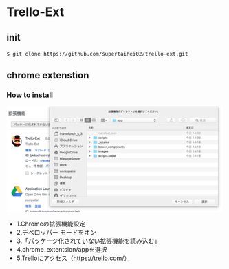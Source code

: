 # Trello-Ext

## init
``` bash
$ git clone https://github.com/supertaihei02/trello-ext.git
```

## chrome extenstion
### How to install

![イメージ](https://github.com/supertaihei02/trello-ext/blob/master/project/images/chrome-setting1.png?raw=true)

* 1.Chromeの拡張機能設定
* 2.デベロッパー モードをオン
* 3.「パッケージ化されていない拡張機能を読み込む」
* 4.chrome_extentsion/appを選択
* 5.Trelloにアクセス（https://trello.com/）


